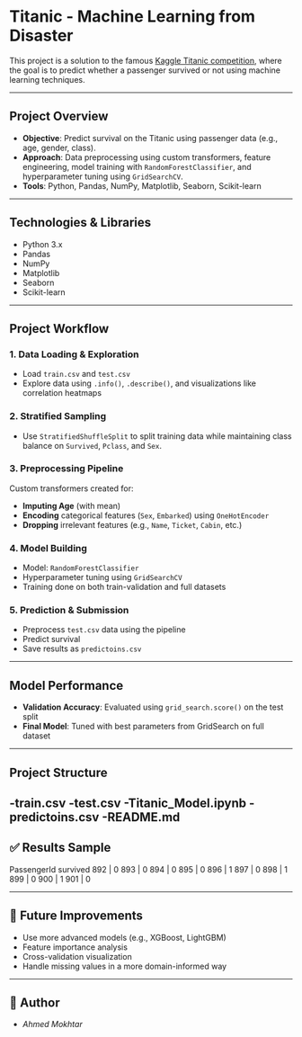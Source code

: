 #  Titanic - Machine Learning from Disaster

This project is a solution to the famous [Kaggle Titanic competition](https://www.kaggle.com/c/titanic), where the goal is to predict whether a passenger survived or not using machine learning techniques.

---

##  Project Overview

- **Objective**: Predict survival on the Titanic using passenger data (e.g., age, gender, class).
- **Approach**: Data preprocessing using custom transformers, feature engineering, model training with `RandomForestClassifier`, and hyperparameter tuning using `GridSearchCV`.
- **Tools**: Python, Pandas, NumPy, Matplotlib, Seaborn, Scikit-learn

---

##  Technologies & Libraries

- Python 3.x
- Pandas
- NumPy
- Matplotlib
- Seaborn
- Scikit-learn

---

##  Project Workflow

### 1. **Data Loading & Exploration**
- Load `train.csv` and `test.csv`
- Explore data using `.info()`, `.describe()`, and visualizations like correlation heatmaps

### 2. **Stratified Sampling**
- Use `StratifiedShuffleSplit` to split training data while maintaining class balance on `Survived`, `Pclass`, and `Sex`.

### 3. **Preprocessing Pipeline**
Custom transformers created for:
- **Imputing Age** (with mean)
- **Encoding** categorical features (`Sex`, `Embarked`) using `OneHotEncoder`
- **Dropping** irrelevant features (e.g., `Name`, `Ticket`, `Cabin`, etc.)

### 4. **Model Building**
- Model: `RandomForestClassifier`
- Hyperparameter tuning using `GridSearchCV`
- Training done on both train-validation and full datasets

### 5. **Prediction & Submission**
- Preprocess `test.csv` data using the pipeline
- Predict survival
- Save results as `predictoins.csv`

---

##  Model Performance

- **Validation Accuracy**: Evaluated using `grid_search.score()` on the test split
- **Final Model**: Tuned with best parameters from GridSearch on full dataset

---

##  Project Structure
-train.csv
-test.csv
-Titanic_Model.ipynb
-predictoins.csv
-README.md
---

## ✅ Results Sample

PassengerId	survived
	892 |	0
	893	| 0
	894	| 0
	895	| 0
	896	| 1
	897	| 0
	898	| 1
	899	| 0
	900	| 1
	901	| 0


---

## 🚀 Future Improvements

- Use more advanced models (e.g., XGBoost, LightGBM)
- Feature importance analysis
- Cross-validation visualization
- Handle missing values in a more domain-informed way

---

## 👤 Author

- *Ahmed Mokhtar*

